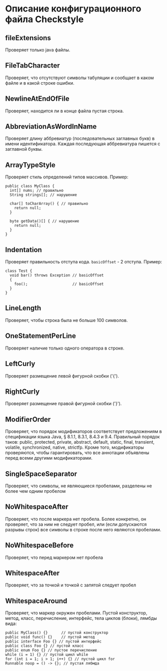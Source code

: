 # Описание конфигурационного файла Checkstyle #

## fileExtensions ##
Проверяет только java файлы.
## FileTabCharacter ##
Проверяет, что отсутствуют символы табуляции и сообщает в каком файле и в какой строке ошибки.
## NewlineAtEndOfFile ##
Проверяет, находится ли в конце файла пустая строка.
## AbbreviationAsWordInName ##
Проверяет длину аббревиатур (последовательных заглавных букв) в имени идентификатора.
Каждая последующая аббревиатура пишется с заглавной буквы.
## ArrayTypeStyle ##
Проверяет стиль определений типов массивов.
Пример:
```
public class MyClass {
  int[] nums; // правильно
  String strings[]; // нарушение

  char[] toCharArray() { // правильно
    return null;
  }

  byte getData()[] { // нарушение
    return null;
  }
}
```
## Indentation ##
Проверяет правильность отступа кода.
```basicOffset``` - 2 отступа.
Пример:
```
class Test {
  void bar() throws Exception // basicOffset
  {                           
    foo();                    // basicOffset
  }                           
}
```
## LineLength ##
Проверяет, чтобы строка была не больше 100 символов.
## OneStatementPerLine ##
Проверяет наличие только одного оператора в строке.
## LeftCurly ##
Проверяет размещение левой фигурной скобки ('{').
## RightCurly ##
Проверяет размещение правой фигурной скобки ('}').
## ModifierOrder ##
Проверяет, что порядок модификаторов соответствует предложениям в спецификации языка Java, § 8.1.1, 8.3.1, 8.4.3 и 9.4.
Правильный порядок таков: public, protected, private, abstract, default, static, final, transient, volatile, synchronized, native, strictfp.
Кроме того, модификаторы проверяются, чтобы гарантировать, что все аннотации объявлены перед всеми другими модификаторами.
## SingleSpaceSeparator ##
Проверяет, что символы, не являющиеся пробелами, разделены не более чем одним пробелом
## NoWhitespaceAfter ##
Проверяет, что после маркера нет пробела. Более конкретно, он проверяет, что за ним не следует пробел, или (если допускаются разрывы строк) все символы в строке после него являются пробелами.
## NoWhitespaceBefore ##
Проверяет, что перед маркером нет пробела
## WhitespaceAfter ##
Проверяет, что за точкой и точкой с запятой следует пробел
## WhitespaceAround ##
Проверяет, что маркер окружен пробелами. Пустой конструктор, метод, класс, перечисление, интерфейс, тела циклов (блоки), лямбды вида:
```
public MyClass() {}      // пустой конструктор
public void func() {}    // пустой метод
public interface Foo {} // пустой интерфейс
public class Foo {} // пустой класс
public enum Foo {} // пустое перечисление
while (i = 1) {} // пустой цикл while
for (int i = 1; i > 1; i++) {} // пустой цикл for
Runnable noop = () -> {}; // пустая лябмда
```